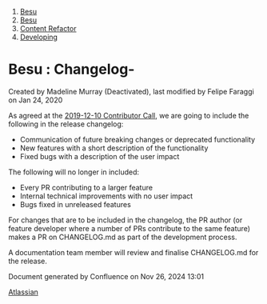 1. [Besu](index.html)
2. [Besu](Besu_22151173.html)
3. [Content Refactor](Content-Refactor_22153881.html)
4. [Developing](Developing_22154116.html)

# Besu : Changelog-

Created by Madeline Murray (Deactivated), last modified by Felipe Faraggi on Jan 24, 2020

As agreed at the [2019-12-10 Contributor Call](2019-12-10-Contributor-Call_22154187.html), we are going to include the following in the release changelog: 

- Communication of future breaking changes or deprecated functionality
- New features with a short description of the functionality
- Fixed bugs with a description of the user impact

The following will no longer in included: 

- Every PR contributing to a larger feature
- Internal technical improvements with no user impact
- Bugs fixed in unreleased features

For changes that are to be included in the changelog, the PR author (or feature developer where a number of PRs contribute to the same feature)  
makes a PR on CHANGELOG.md as part of the development process. 

A documentation team member will review and finalise CHANGELOG.md for the release. 

Document generated by Confluence on Nov 26, 2024 13:01

[Atlassian](http://www.atlassian.com/)
